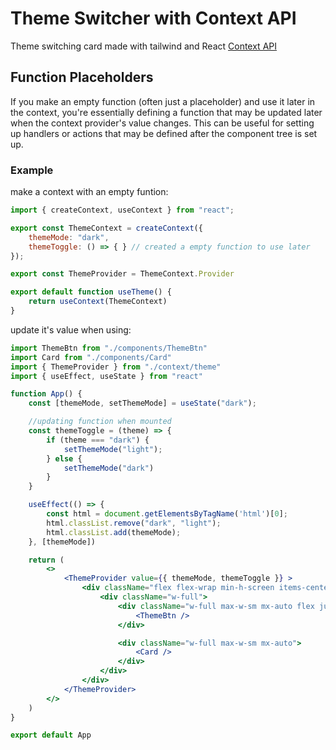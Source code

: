# Theme Switcher with Context API
Theme switching card made with tailwind and React [Context API](https://github.com/realizer5/react-projects/tree/main/miniContext)

## Function Placeholders
 If you make an empty function (often just a placeholder) and use it later in the context, you're essentially defining a function that may be updated later when the context provider's value changes. This can be useful for setting up handlers or actions that may be defined after the component tree is set up.

### Example
make a context with an empty funtion:

```js
import { createContext, useContext } from "react";

export const ThemeContext = createContext({
    themeMode: "dark",
    themeToggle: () => { } // created a empty function to use later
});

export const ThemeProvider = ThemeContext.Provider

export default function useTheme() {
    return useContext(ThemeContext)
}
```
update it's value when using:

```jsx
import ThemeBtn from "./components/ThemeBtn"
import Card from "./components/Card"
import { ThemeProvider } from "./context/theme"
import { useEffect, useState } from "react"

function App() {
    const [themeMode, setThemeMode] = useState("dark");

    //updating function when mounted
    const themeToggle = (theme) => {
        if (theme === "dark") {
            setThemeMode("light");
        } else {
            setThemeMode("dark")
        }
    }

    useEffect(() => {
        const html = document.getElementsByTagName('html')[0];
        html.classList.remove("dark", "light");
        html.classList.add(themeMode);
    }, [themeMode])

    return (
        <>
            <ThemeProvider value={{ themeMode, themeToggle }} >
                <div className="flex flex-wrap min-h-screen items-center">
                    <div className="w-full">
                        <div className="w-full max-w-sm mx-auto flex justify-end mb-4">
                            <ThemeBtn />
                        </div>

                        <div className="w-full max-w-sm mx-auto">
                            <Card />
                        </div>
                    </div>
                </div>
            </ThemeProvider>
        </>
    )
}

export default App

```
